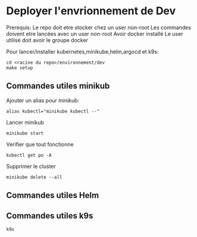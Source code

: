 # Deployer l'envrionnement de Dev

Prerequis:
Le repo doit etre stocker chez un user non-root
Les commandes doivent etre lancées avec un user non-root
Avoir docker installé
Le user utilisé doit avoir le groupe docker

Pour lancer/installer kubernetes,minikube,helm,argocd et k9s:

```
cd <racine du repo>/environnement/dev
make setup
```

## Commandes utiles minikub

Ajouter un alias pour minikub:
```
alias kubectl="minikube kubectl --"
```

Lancer minikub
```
minikube start
```

Verifier que tout fonctionne
```
kubectl get po -A
```

Supprimer le cluster
```
minikube delete --all
```


## Commandes utiles Helm


## Commandes utiles k9s

```
k9s
```
